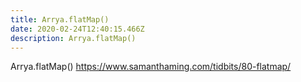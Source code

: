 ```yaml
---
title: Arrya.flatMap()
date: 2020-02-24T12:40:15.466Z
description: Arrya.flatMap()
---
```

Arrya.flatMap()
https://www.samanthaming.com/tidbits/80-flatmap/
